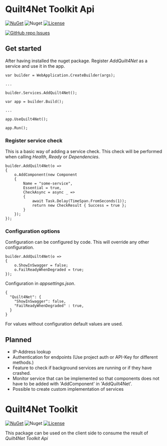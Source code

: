# Quilt4Net Toolkit Api
[![NuGet](https://img.shields.io/nuget/v/Quilt4Net.Toolkit.Api)](https://www.nuget.org/packages/Quilt4Net.Toolkit.Api)
![Nuget](https://img.shields.io/nuget/dt/Quilt4Net/Quilt4Net.Toolkit.Api)
[![License](https://img.shields.io/badge/license-MIT-blue.svg)](LICENSE)

[![GitHub repo Issues](https://img.shields.io/github/issues/Quilt4/Quilt4Net.Toolkit?style=flat&logo=github&logoColor=red&label=Issues)](https://github.com/Quilt4/Quilt4Net.Toolkit/issues?q=is%3Aopen)

## Get started
After having installed the nuget package.
Register *AddQuilt4Net* as a service and use it in the app.
```
var builder = WebApplication.CreateBuilder(args);

...

builder.Services.AddQuilt4Net();

var app = builder.Build();

...

app.UseQuilt4Net();

app.Run();
```

### Register service check
This is a basic way of adding a service check. This check will be performed when calling *Health*, *Ready* or *Dependencies*.
```
builder.AddQuilt4Net(o =>
{
    o.AddComponent(new Component
    {
        Name = "some-service",
        Essential = true,
        CheckAsync = async _ =>
        {
            await Task.Delay(TimeSpan.FromSeconds(1));
            return new CheckResult { Success = true };
        }
    });
});
```

### Configuration options
Configuration can be configured by code. This will override any other configuration.
```
builder.AddQuilt4Net(o =>
{
    o.ShowInSwagger = false;
    o.FailReadyWhenDegraded = true;
});
```
Configuration in *appsettings.json*.
```
{
  "Quilt4Net": {
    "ShowInSwagger": false,
    "FailReadyWhenDegraded" : true,
  }
}
```
For values without configuration default values are used.

## Planned
- IP-Address lookup
- Authentication for endpoints (Use project auth or API-Key for different methods.)
- Feature to check if background services are running or if they have crashed.
- Monitor service that can be implemented so that components does not have to be added with 'AddComponent' in 'AddQuilt4Net'.
- Possible to create custom implementation of services

# Quilt4Net Toolkit
[![NuGet](https://img.shields.io/nuget/v/Quilt4Net.Toolkit)](https://www.nuget.org/packages/Quilt4Net.Toolkit)
![Nuget](https://img.shields.io/nuget/dt/Quilt4Net/Quilt4Net.Toolkit)
[![License](https://img.shields.io/badge/license-MIT-blue.svg)](LICENSE)

This package can be used on the client side to consume the result of *Quilt4Net Toolkit Api*